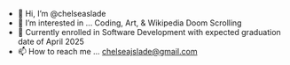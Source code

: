 - 👋 Hi, I’m @chelseaslade
- 👀 I’m interested in ... Coding, Art, & Wikipedia Doom Scrolling
- 🌱 Currently enrolled in Software Development with expected graduation date of April 2025
- 📫 How to reach me ... chelseajslade@gmail.com
